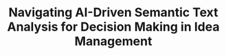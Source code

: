 ---
id: pathfinder
title: "Navigating AI-Driven Semantic Text Analysis for Decision Making in Idea Management"
title_project: "Navigating AI-Driven Semantic Text Analysis for Decision Making in Idea Management"
title_short: "Pathfinder"
period: "Oct 24 – Sep 25 (12 months)" 
round: "4"
lecture2go: "70601"
uhh_url: "https://www.hcl.uni-hamburg.de/ddlitlab/data-literacy-studierendenprojekte/vierte-foerderrunde/pathfinder.html"
students: "Pascal Priebe, Gian-Luca Gücük, Dejan Simic"
mentor: "Stephan Leible, Constantin von Brackel-Schmidt"
text: |
    In modern organizations, the development and utilization of innovative ideas for process improvements or new products from employees is crucial, but the implementation of such approaches requires considerable effort [1]. To this end, so-called idea management systems are used: Here, employees submit their ideas primarily in text form, which are then evaluated and assessed to make decisions about whether to proceed or reject them [2]. However, organizations can face significant challenges in idea management when it comes to ensuring an appropriately detailed analysis and processing of submitted ideas [3]. With high employee participation, a large number of idea submissions can occur, which often leads to similar or nearly identical ideas being presented multiple times. This increases the effort necessary to evaluate the ideas and complicates the decision-making process regarding the further pursuit of these ideas. These evaluation processes also involve the expertise of managers or experts with extensive technological and specialist knowledge. This group of people is costly and requires considerable financial investment, and their time availability is generally very limited.

    This is where the Pathfinder project comes in, investigating current possibilities in the field of (generative) artificial intelligence (AI) for the semantic analysis of texts using idea management systems as an example. The goal is to evaluate the use of AI to support and (partially) automate processes for idea analysis, evaluation, and prioritization. Modern AI technologies help identify semantic duplicates and compare similar ideas [4]. This makes it possible to reduce redundant suggestions and connect idea contributors with similar approaches, which in turn supports collaborative development and the exploitation of synergy potential and can thus lead, for example, to the establishment of so-called communities of practice [5]. The research question of the extent to which AI, in particular generative AI and language models, can be used to extract semantic information from text-based content is at the heart of the investigations. The potential of these technologies to support the complex and resource-intensive process of idea evaluation is high [6], but the Pathfinder project pays particular attention to ensuring that the quality of analyses and evaluations is not compromised and remains the same or is improved in collaboration with humans. 

    We begin by conducting a systematic literature review following the method of Xiao and Watson [7]. The goal is to determine the current state of AI-supported semantic text analysis, analyze the possible applications and the current state of research of AI in the field of idea management, and explore relevant metrics for evaluating such solutions. We then intend to test and evaluate the most promising approaches using a prototype idea management system. For this purpose, we need the largest possible amount of data. We plan to use the following two data sources:

    1. The Digital and Data Literacy in Teaching Lab (DDLitLab), which is funding this student project, has received numerous project proposals for funding over the past three years. These proposals will be used as a data source to identify commonalities between them, including thematic focuses or methodological approaches. This allows for matchmaking, potentially leading to joint funding opportunities or collaborations.
    2. The prototype idea management system will be used to collect ideas for improving sustainability at the University of Hamburg during two planned workshops. In addition, a generative AI will generate synthetic ideas that serve as a control instance. These real and synthetic ideas will then be compared to evaluate their potential, with both humans and an AI independently rating the ideas. The goal is to investigate differences or similarities in the evaluations between humans and AI.

    Data plays an essential role in our research project. To support future research in this area and provide other research groups with the opportunity to evaluate their own algorithms, we intend to create a dataset and make it available to the research community as an open-source resource. This dataset will consist of the ideas generated and collected within the project, excluding the project proposals mentioned under point 1 for data protection reasons. This will create a solid data basis that will allow us to understand our research results and compare them with new approaches.

    Another central aspect of our research is ensuring fairness in evaluation and decision-making processes. When using artificial intelligence, there is always a risk that the algorithms will produce unbalanced or unfair results due to bias in the training data or the models used [8], [9]. This is particularly relevant in the automated evaluation of ideas, as bias could disadvantage or favor potentially innovative approaches. Our goal is to research methods and approaches that prevent such biases or at least highlight them. This should help ensure that AI-based processing remains as objective and transparent as possible and that ideas are evaluated fairly.

    The Pathfinder project thus aims to contribute to the further development of idea management systems through the targeted use of modern AI technologies. Our approach aims to increase the efficiency and quality of idea evaluation, promote collaboration between idea contributors, and simultaneously foster fairness and transparency. In doing so, we create a foundation for organizations to better utilize the creative potential of their employees and establish innovation processes.

    ##### References:

    [1] S. Høyrup, „Employee-driven innovation and workplace learning: basic concepts, approaches and themes“, Transfer: European Review of Labour and Research, Bd. 16, Nr. 2, S. 143–154, 2010, doi: 10.1177/1024258910364102. 
    [2] C. Sandstrom und J. Bjork, „Idea management systems for a changing innovation landscape“, IJPD, Bd. 11, Nr. 3/4, S. 310, 2010, doi: 10.1504/IJPD.2010.033964. 
    [3] J. Just, T. Ströhle, J. Füller, und K. Hutter, „AI-based novelty detection in crowdsourced idea spaces“, Innovation, Bd. 26, Nr. 3, S. 359–386, 2024, doi: 10.1080/14479338.2023.2215740. 
    [4] S. Leka, „The Role of Artificial Intelligence in Idea Management Systems and Innovation Processes: An Integrative Review“, in AICCONF ’24: Proceedings of the Cognitive Models and Artificial Intelligence Conference, 2024. doi: https://dl.acm.org/doi/10.1145/3660853.3660890. 
    [5] E. Davenport und H. Hall, „Organizational knowledge and communities of practice“, Annual review of Information Science and technology, Bd. 36, Nr. 1, 2002, doi: 10.1002/aris.1440360105. 
    [6] J. Bell, C. Pescher, G. Tellis, und J. Füller, „Can AI Help in Ideation? A Theory-Based Model for Idea Screening in Crowdsourcing Contests“, 2023, doi: 10.1287/mksc.2023.1434. 
    [7] Y. Xiao und M. Watson, „Guidance on Conducting a Systematic Literature Review“, Journal of Planning Education and Research, Bd. 39, Nr. 1, S. 93–112, 2019, doi: 10.1177/0739456X17723971. 
    [8] N. Mehrabi, F. Morstatter, N. Saxena, K. Lerman, und A. Galstyan, „A Survey on Bias and Fairness in Machine Learning“, 2022, Verfügbar unter: http://arxiv.org/abs/1908.09635 
    [9] P. S. Varsha, „How can we manage biases in artificial intelligence systems – A systematic literature review“, International Journal of Information Management Data Insights, Bd. 3, Nr. 1, S. 100165, 2023, doi: 10.1016/j.jjimei.2023.100165.   

image: "https://www.hcl.uni-hamburg.de/20937387/projektbanner-pathfinder-1cae3ded523fc1393b2e4a8acab7738df08c9bbd.png"
image_credit: "Created with DALL-E3"
---